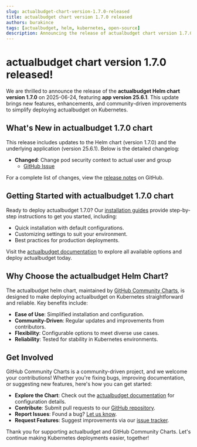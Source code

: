 ```yaml
---
slug: actualbudget-chart-version-1.7.0-released
title: actualbudget chart version 1.7.0 released
authors: burakince
tags: [actualbudget, helm, kubernetes, open-source]
description: Announcing the release of actualbudget chart version 1.7.0 Helm chart, featuring app version 25.6.1, with new features and community-driven improvements.
---
```


# actualbudget chart version 1.7.0 released!

We are thrilled to announce the release of the **actualbudget Helm chart version 1.7.0** on 2025-06-24, featuring **app version 25.6.1**. This update brings new features, enhancements, and community-driven improvements to simplify deploying actualbudget on Kubernetes.

## What's New in actualbudget 1.7.0 chart

This release includes updates to the Helm chart (version 1.7.0) and the underlying application (version 25.6.1). Below is the detailed changelog:

- **Changed**: Change pod security context to actual user and group
    - [GitHub Issue](https://github.com/community-charts/helm-charts/pull/144)


For a complete list of changes, view the [release notes](https://github.com/community-charts/helm-charts/releases/tag/actualbudget-1.7.0) on GitHub.

<!-- truncate -->

## Getting Started with actualbudget 1.7.0 chart

Ready to deploy actualbudget 1.7.0? Our [installation guides](https://community-charts.github.io/docs/category/actualbudget) provide step-by-step instructions to get you started, including:

- Quick installation with default configurations.
- Customizing settings to suit your environment.
- Best practices for production deployments.

Visit the [actualbudget documentation](https://community-charts.github.io/docs/category/actualbudget) to explore all available options and deploy actualbudget today.

## Why Choose the actualbudget Helm Chart?

The actualbudget helm chart, maintained by [GitHub Community Charts](https://github.com/community-charts/helm-charts), is designed to make deploying actualbudget on Kubernetes straightforward and reliable. Key benefits include:

- **Ease of Use**: Simplified installation and configuration.
- **Community-Driven**: Regular updates and improvements from contributors.
- **Flexibility**: Configurable options to meet diverse use cases.
- **Reliability**: Tested for stability in Kubernetes environments.

## Get Involved

GitHub Community Charts is a community-driven project, and we welcome your contributions! Whether you're fixing bugs, improving documentation, or suggesting new features, here's how you can get started:

- **Explore the Chart**: Check out the [actualbudget documentation](https://community-charts.github.io/docs/category/actualbudget) for configuration details.
- **Contribute**: Submit pull requests to our [GitHub repository](https://github.com/community-charts/helm-charts).
- **Report Issues**: Found a bug? [Let us know](https://github.com/community-charts/helm-charts/issues).
- **Request Features**: Suggest improvements via our [issue tracker](https://github.com/community-charts/helm-charts/issues/new).

Thank you for supporting actualbudget and GitHub Community Charts. Let's continue making Kubernetes deployments easier, together!
